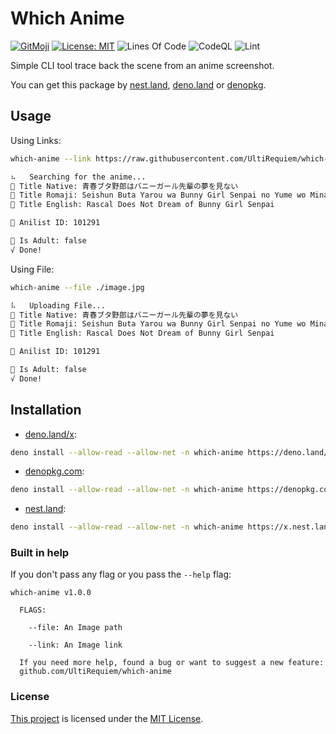 # Which Anime

[![GitMoji](https://img.shields.io/badge/Gitmoji-%F0%9F%8E%A8%20-FFDD67.svg)](https://gitmoji.dev)
[![License: MIT](https://img.shields.io/badge/License-MIT-blue.svg)](https://opensource.org/licenses/MIT)
![Lines Of Code](https://img.shields.io/tokei/lines/github.com/UltiRequiem/which-anime?color=blue&label=Total%20Lines)
![CodeQL](https://github.com/UltiRequiem/which-anime/workflows/CodeQL/badge.svg)
![Lint](https://github.com/UltiRequiem/which-anime/workflows/Lint/badge.svg)

Simple CLI tool trace back the scene from an anime screenshot.

You can get this package by [nest.land](https://nest.land/package/anime),
[deno.land](https://deno.land/x/anime) or
[denopkg](https://denopkg.com/UltiRequiem/which-anime/mod.ts).

## Usage

Using Links:

```bash
which-anime --link https://raw.githubusercontent.com/UltiRequiem/which-anime/main/image.jpg

⠦   Searching for the anime...
🌸 Title Native: 青春ブタ野郎はバニーガール先輩の夢を見ない
🗻 Title Romaji: Seishun Buta Yarou wa Bunny Girl Senpai no Yume wo Minai
🗽 Title English: Rascal Does Not Dream of Bunny Girl Senpai

💠 Anilist ID: 101291

🍓 Is Adult: false
√ Done!
```

Using File:

```bash
which-anime --file ./image.jpg

⠧   Uploading File...
🌸 Title Native: 青春ブタ野郎はバニーガール先輩の夢を見ない
🗻 Title Romaji: Seishun Buta Yarou wa Bunny Girl Senpai no Yume wo Minai
🗽 Title English: Rascal Does Not Dream of Bunny Girl Senpai

💠 Anilist ID: 101291

🍓 Is Adult: false
√ Done!
```

## Installation

- [deno.land/x](https://deno.land/x/anime/cli.ts):

```bash
deno install --allow-read --allow-net -n which-anime https://deno.land/x/anime/cli.ts
```

- [denopkg.com](https://denopkg.com/UltiRequiem/anime/cli.ts):

```bash
deno install --allow-read --allow-net -n which-anime https://denopkg.com/UltiRequiem/anime/cli.ts
```

- [nest.land](https://x.nest.land/anime/cli.ts):

```bash
deno install --allow-read --allow-net -n which-anime https://x.nest.land/anime@0.0.2/mod.ts
```

### Built in help

If you don't pass any flag or you pass the `--help` flag:

```
which-anime v1.0.0

  FLAGS:

    --file: An Image path

    --link: An Image link

  If you need more help, found a bug or want to suggest a new feature:
  github.com/UltiRequiem/which-anime
```

### License

[This project](https://deno.land/x/anime) is licensed under the
[MIT License](./LICENSE.md).

